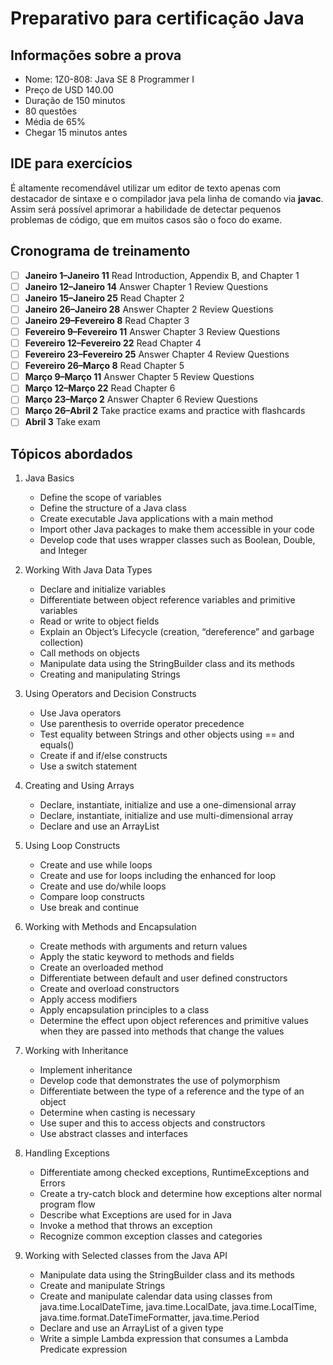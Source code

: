 # Preparativo para certificação Java

## Informações sobre a prova
* Nome: 1Z0-808: Java SE 8 Programmer I
* Preço de  USD 140.00
* Duração de 150 minutos
* 80 questões
* Média de 65%
* Chegar 15 minutos antes

## IDE para exercícios

É altamente recomendável utilizar um editor de texto apenas com destacador de sintaxe e o compilador java pela linha de comando via **javac**. Assim será possível aprimorar a habilidade de detectar pequenos problemas de código, que em muitos casos são o foco do exame.

## Cronograma de treinamento
- [ ] **Janeiro 1–Janeiro 11** Read Introduction, Appendix B, and Chapter 1
- [ ] **Janeiro 12–Janeiro 14** Answer Chapter 1 Review Questions
- [ ] **Janeiro 15–Janeiro 25** Read Chapter 2
- [ ] **Janeiro 26–Janeiro 28** Answer Chapter 2 Review Questions
- [ ] **Janeiro 29–Fevereiro 8** Read Chapter 3
- [ ] **Fevereiro 9–Fevereiro 11** Answer Chapter 3 Review Questions
- [ ] **Fevereiro 12–Fevereiro 22** Read Chapter 4
- [ ] **Fevereiro 23–Fevereiro 25** Answer Chapter 4 Review Questions
- [ ] **Fevereiro 26–Março 8** Read Chapter 5
- [ ] **Março 9–Março 11** Answer Chapter 5 Review Questions
- [ ] **Março 12–Março 22** Read Chapter 6
- [ ] **Março 23–Março 2** Answer Chapter 6 Review Questions
- [ ] **Março 26–Abril 2** Take practice exams and practice with flashcards
- [ ] **Abril 3** Take exam

## Tópicos abordados

1. Java Basics
    * Define the scope of variables
    * Define the structure of a Java class
    * Create executable Java applications with a main method
    * Import other Java packages to make them accessible in your code
    * Develop code that uses wrapper classes such as Boolean, Double, and Integer

2. Working With Java Data Types
    * Declare and initialize variables
    * Differentiate between object reference variables and primitive variables
    * Read or write to object fields
    * Explain an Object’s Lifecycle (creation, “dereference” and garbage
    collection)
    * Call methods on objects
    * Manipulate data using the StringBuilder class and its methods
    * Creating and manipulating Strings

3. Using Operators and Decision Constructs
    * Use Java operators
    * Use parenthesis to override operator precedence
    * Test equality between Strings and other objects using == and equals()
    * Create if and if/else constructs
    * Use a switch statement

4. Creating and Using Arrays
    * Declare, instantiate, initialize and use a one-dimensional array
    * Declare, instantiate, initialize and use multi-dimensional array
    * Declare and use an ArrayList

5. Using Loop Constructs
    * Create and use while loops
    * Create and use for loops including the enhanced for loop
    * Create and use do/while loops
    * Compare loop constructs
    * Use break and continue

6. Working with Methods and Encapsulation
    * Create methods with arguments and return values
    * Apply the static keyword to methods and fields
    * Create an overloaded method
    * Differentiate between default and user defined constructors
    * Create and overload constructors
    * Apply access modifiers
    * Apply encapsulation principles to a class
    * Determine the effect upon object references and primitive values when they are passed into methods that change the values

7. Working with Inheritance
    * Implement inheritance
    * Develop code that demonstrates the use of polymorphism
    * Differentiate between the type of a reference and the type of an object
    * Determine when casting is necessary
    * Use super and this to access objects and constructors
    * Use abstract classes and interfaces

8. Handling Exceptions
    * Differentiate among checked exceptions, RuntimeExceptions and Errors
    * Create a try-catch block and determine how exceptions alter normal program flow
    * Describe what Exceptions are used for in Java
    * Invoke a method that throws an exception
    * Recognize common exception classes and categories

9. Working with Selected classes from the Java API
    * Manipulate data using the StringBuilder class and its methods
    * Create and manipulate Strings
    * Create and manipulate calendar data using classes from java.time.LocalDateTime,  java.time.LocalDate, java.time.LocalTime, java.time.format.DateTimeFormatter, java.time.Period
    * Declare and use an ArrayList of a given type 
    * Write a simple Lambda expression that consumes a Lambda Predicate expression